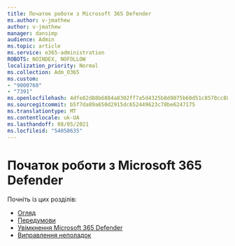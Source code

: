 ```yaml
---
title: Початок роботи з Microsoft 365 Defender
ms.author: v-jmathew
author: v-jmathew
manager: dansimp
audience: Admin
ms.topic: article
ms.service: o365-administration
ROBOTS: NOINDEX, NOFOLLOW
localization_priority: Normal
ms.collection: Adm_O365
ms.custom:
- "9000760"
- "7391"
ms.openlocfilehash: 4dfe82d88b6884a8302ff7a5d4325b8d9075b60d51c8570cc88470d9ee222895
ms.sourcegitcommit: b5f7da89a650d2915dc652449623c78be6247175
ms.translationtype: MT
ms.contentlocale: uk-UA
ms.lasthandoff: 08/05/2021
ms.locfileid: "54058635"
---
```

# <a name="get-started-with-microsoft-365-defender"></a>Початок роботи з Microsoft 365 Defender

Почніть із цих розділів:

- [Огляд](https://docs.microsoft.com/microsoft-365/security/mtp/microsoft-threat-protection)
- [Передумови](https://docs.microsoft.com/microsoft-365/security/mtp/prerequisites)
- [Увімкнення Microsoft 365 Defender](https://docs.microsoft.com/microsoft-365/security/mtp/mtp-enable)
- [Виправлення неполадок](https://docs.microsoft.com/microsoft-365/security/mtp/troubleshoot)
